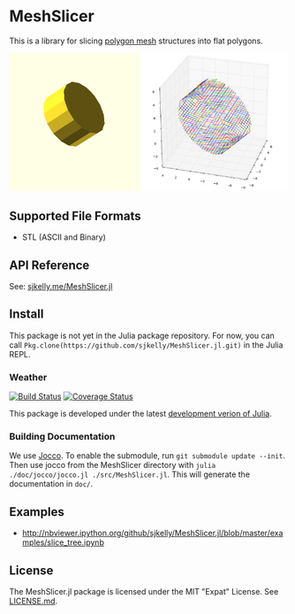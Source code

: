 # MeshSlicer
This is a library for slicing [polygon mesh](http://en.wikipedia.org/wiki/Polygon_mesh) structures into flat polygons.

![](./img/sliced_cylinder.png)

## Supported File Formats
* STL (ASCII and Binary)


## API Reference
See: [sjkelly.me/MeshSlicer.jl](http://sjkelly.me/MeshSlicer.jl/)

## Install
This package is not yet in the Julia package repository. For now, you can call ```Pkg.clone(https://github.com/sjkelly/MeshSlicer.jl.git)``` in the Julia REPL.


### Weather
[![Build Status](https://travis-ci.org/sjkelly/MeshSlicer.jl.svg)](https://travis-ci.org/sjkelly/MeshSlicer.jl)
[![Coverage Status](https://img.shields.io/coveralls/sjkelly/MeshSlicer.jl.svg)](https://coveralls.io/r/sjkelly/MeshSlicer.jl)

This package is developed under the latest [development verion of Julia](https://github.com/julialang/julia).

### Building Documentation
We use [Jocco](https://github.com/sjkelly/jocco). To enable the submodule, run ```git submodule update --init```.
Then use jocco from the MeshSlicer directory with
```julia ./doc/jocco/jocco.jl ./src/MeshSlicer.jl```. This will generate the 
documentation in ```doc/```. 


## Examples
* http://nbviewer.ipython.org/github/sjkelly/MeshSlicer.jl/blob/master/examples/slice_tree.ipynb


## License
The MeshSlicer.jl package is licensed under the MIT "Expat" License. See [LICENSE.md](./LICENSE.md).

